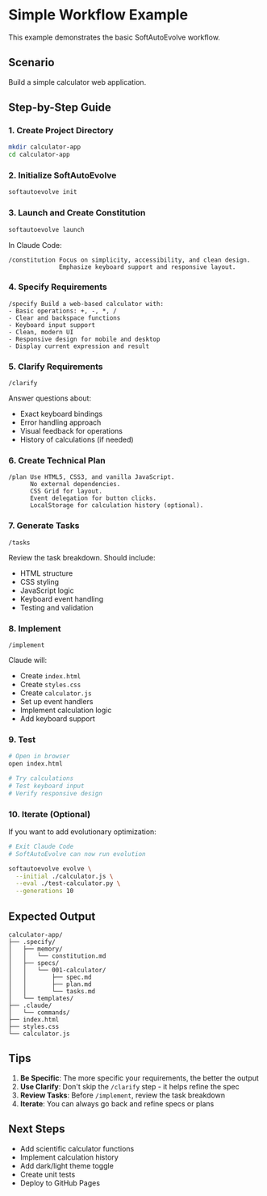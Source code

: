 # Simple Workflow Example

This example demonstrates the basic SoftAutoEvolve workflow.

## Scenario

Build a simple calculator web application.

## Step-by-Step Guide

### 1. Create Project Directory

```bash
mkdir calculator-app
cd calculator-app
```

### 2. Initialize SoftAutoEvolve

```bash
softautoevolve init
```

### 3. Launch and Create Constitution

```bash
softautoevolve launch
```

In Claude Code:

```
/constitution Focus on simplicity, accessibility, and clean design.
              Emphasize keyboard support and responsive layout.
```

### 4. Specify Requirements

```
/specify Build a web-based calculator with:
- Basic operations: +, -, *, /
- Clear and backspace functions
- Keyboard input support
- Clean, modern UI
- Responsive design for mobile and desktop
- Display current expression and result
```

### 5. Clarify Requirements

```
/clarify
```

Answer questions about:
- Exact keyboard bindings
- Error handling approach
- Visual feedback for operations
- History of calculations (if needed)

### 6. Create Technical Plan

```
/plan Use HTML5, CSS3, and vanilla JavaScript.
      No external dependencies.
      CSS Grid for layout.
      Event delegation for button clicks.
      LocalStorage for calculation history (optional).
```

### 7. Generate Tasks

```
/tasks
```

Review the task breakdown. Should include:
- HTML structure
- CSS styling
- JavaScript logic
- Keyboard event handling
- Testing and validation

### 8. Implement

```
/implement
```

Claude will:
- Create `index.html`
- Create `styles.css`
- Create `calculator.js`
- Set up event handlers
- Implement calculation logic
- Add keyboard support

### 9. Test

```bash
# Open in browser
open index.html

# Try calculations
# Test keyboard input
# Verify responsive design
```

### 10. Iterate (Optional)

If you want to add evolutionary optimization:

```bash
# Exit Claude Code
# SoftAutoEvolve can now run evolution

softautoevolve evolve \
  --initial ./calculator.js \
  --eval ./test-calculator.py \
  --generations 10
```

## Expected Output

```
calculator-app/
├── .specify/
│   ├── memory/
│   │   └── constitution.md
│   ├── specs/
│   │   └── 001-calculator/
│   │       ├── spec.md
│   │       ├── plan.md
│   │       └── tasks.md
│   └── templates/
├── .claude/
│   └── commands/
├── index.html
├── styles.css
└── calculator.js
```

## Tips

1. **Be Specific**: The more specific your requirements, the better the output
2. **Use Clarify**: Don't skip the `/clarify` step - it helps refine the spec
3. **Review Tasks**: Before `/implement`, review the task breakdown
4. **Iterate**: You can always go back and refine specs or plans

## Next Steps

- Add scientific calculator functions
- Implement calculation history
- Add dark/light theme toggle
- Create unit tests
- Deploy to GitHub Pages
